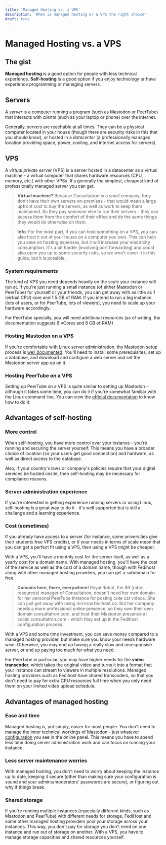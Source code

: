```yaml
---
title: 'Managed Hosting vs. a VPS'
description: 'When is managed hosting or a VPS the right choice'
draft: true
---
```

Managed Hosting vs. a VPS
===

## The gist

**Managed hosting** is a good option for people with less technical experience.
**Self-hosting** is a good option if you enjoy technology or have experience
programming or managing servers.

## Servers

A *server* is a computer running a program (such as Mastodon or PeerTube) that
interacts with *clients* (such as your laptop or phone) over the internet.

Generally, servers are reachable at all times. They can be a physical computer
located in your house (though there are security risks in this that you should
know), or hosted in a *datacenter* (a professionally managed location providing
space, power, cooling, and internet access for servers).

## VPS

A *virtual private server* (VPS) is a server hosted in a datacenter as a
virtual machine - a virtual computer that shares hardware resources (CPU,
memory, etc.) with other VPSs. It's generally the simplest, cheapest kind of
professionally managed server you can get.

> **Virtual machine?** Because Consultatron is a small company, they don't have
> their own servers on-premises - that would mean a large upfront cost to buy
> the servers, as well as work to keep them maintained. So they pay someone
> else to run their servers - they can access them from the comfort of their
> office and do the same things they would do otherwise on them.

> **Info**: For the most part, if you can host something on a VPS, you can also
> host it out of your house on a computer you own. This can help you save on
> hosting expenses, but it will increase your electricity consumption. It's a
> bit harder (involving port forwarding) and could also open you up to some
> security risks, so we won't cover it in this guide, but it is possible.

### System requirements

The kind of VPS you need depends heavily on the scale your instance will run
at. If you're just running a small instance (of either Mastodon or PeerTube)
for yourself or your friends, you can get away with as little as 1 (virtual
CPU) core and 1.5 GB of RAM. If you intend to run a big instance (lots of
users, or for PeerTube, lots of viewers), you need to scale up your
hardware accordingly.

For PeerTube specially, you will need additional resources (as of writing, the
documentation suggests 8 vCores and 8 GB of RAM)

### Hosting Mastodon on a VPS

If you're comfortable with Linux server administration, the Mastodon setup
process is [well documented](https://docs.joinmastodon.org/user/run-your-own/).
You'll need to install some prerequisites, set up a database, and download and
configure a web server and set the Mastodon server app up on it.

### Hosting PeerTube on a VPS

Setting up PeerTube on a VPS is quite similar to setting up Mastodon - although
it takes some time, you can do it if you're somewhat familiar with the Linux
command line. You can view the [official
documentation](https://docs.joinpeertube.org/#create-your-own-instance) to know
how to do it.

## Advantages of self-hosting

### More control

When self-hosting, you have more control over your instance - you're running
and securing the server yourself. This means you have a broader choice of
location (so your users get good connection) and hardware, as well as direct
access to the database.

Also, if your country's laws or company's policies require that your digital
services be hosted onsite, then self-hosting may be necessary for compliance
reasons.

### Server administration experience

If you're interested in getting experience running servers or using Linux,
self-hosting is a great way to do it - it's well supported but is still a
challenge and a learning experience.

### Cost (sometimes)

If you already have access to a server (for instance, some universities give
their students free VPS credits), or if your needs in terms of scale mean that
you can get a perfect fit using a VPS, then using a VPS might be cheaper.

With a VPS, you'll have a monthly cost for the server itself, as well as a
yearly cost for a domain name. With managed hosting, you'll have the cost of
the service as well as the cost of a domain name, though with Fedihost along
with other managed hosting providers, you can get a subdomain for free.

> **Domains here, there, everywhere!** Royal Robot, the RR (robot resources)
> manager of Consultatron, doesn't need her own domain for her personal
> PeerTube instance for posting cute cat videos. She can just get away with
> using mrrrrow.fedihost.co. But her company needs a more professional online
> presence, so they own their own domain consultatron.com, and host their
> Mastodon presence at social.consultatron.com - which they set up in the
> Fedihost configuration process.

<!-- if there is a fedihost pricing page, that should be linked here -->

With a VPS and some time investment, you can save money compared to a managed
hosting provider, but make sure you know your needs hardware wise. Otherwise,
you may end up having a really slow and unresponsive server, or end up paying
too much for what you need.

For PeerTube in particular, you may have higher needs for the **video
transcoder**, which takes the original video and turns it into a format that
your instance can stream to viewers in multiple resolutions. Managed hosting
providers such as Fedihost have shared transcoders, so that you don't need to
pay for extra CPU resources full time when you only need them on your limited
video upload schedule.

## Advantages of managed hosting

### Ease and time

Managed hosting is, put simply, easier for most people. You don't need to
manage the inner technical workings of Mastodon - just whatever
[configuration](/articles/mastodon/creating/configuring) you see in the online
panel. This means you have to spend less time doing server administration work
and can focus on running your instance.

### Less server maintenance worries

With managed hosting, you don't need to worry about keeping the instance up to
date, keeping it secure (other than making sure your configuration is sound and
your admins/moderators' passwords are secure), or figuring out why if things
break.

### Shared storage

If you're running multiple instances (especially different kinds, such as
Mastodon and PeerTube) with different needs for storage, FediHost and some
other managed hosting providers pool your storage across your instances. This
way, you don't pay for storage you don't need on one instance and run out of
storage on another. With a VPS, you have to manage storage capacities and
shared resources yourself.

